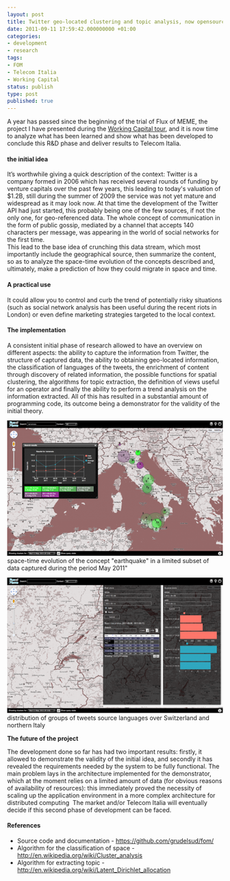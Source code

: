 ```yaml
---
layout: post
title: Twitter geo-located clustering and topic analysis, now opensource!
date: 2011-09-11 17:59:42.000000000 +01:00
categories:
- development
- research
tags:
- FOM
- Telecom Italia
- Working Capital
status: publish
type: post
published: true
---
```

<p>A year has passed since the beginning of the trial of Flux of MEME, the project I have presented during the <a href="http://www.workingcapital.telecomitalia.it/2010/08/flux-of-meme/">Working Capital tour</a>, and it is now time to analyze what has been learned and show what has been developed to conclude this R&amp;D phase and deliver results to Telecom Italia.</p>
<p><!--more--></p>
<h4 dir="ltr">the initial idea</h4>
<p>It’s worthwhile giving a quick description of the context: Twitter is a company formed in 2006 which has received several rounds of funding by venture capitals over the past few years, this leading to today's valuation of $1.2B, still during the summer of 2009 the service was not yet mature and widespread as it may look now. At that time the development of the Twitter API had just started, this probably being one of the few sources, if not the only one, for geo-referenced data. The whole concept of communication in the form of public gossip, mediated by a channel that accepts 140 characters per message, was appearing in the world of social networks for the first time.<br />
This lead to the base idea of crunching this data stream, which most importantly include the geographical source, then summarize the content, so as to analyze the space-time evolution of the concepts described and, ultimately, make a prediction of how they could migrate in space and time.</p>
<h4 dir="ltr">A practical use</h4>
<p>It could allow you to control and curb the trend of potentially risky situations (such as social network analysis has been useful during the recent riots in London) or even define marketing strategies targeted to the local context.</p>
<h4 dir="ltr">The implementation</h4>
<p>A consistent initial phase of research allowed to have an overview on different aspects: the ability to capture the information from Twitter, the structure of captured data, the ability to obtaining geo-located information, the classification of languages of the tweets, the enrichment of content through discovery of related information, the possible functions for spatial clustering, the algorithms for topic extraction, the definition of views useful for an operator and finally the ability to perform a trend analysis on the information extracted. All of this has resulted in a substantial amount of programming code, its outcome being a demonstrator for the validity of the initial theory.</p>
<p><img class="size-medium wp-image-301" title="03_search_result" src="/images/03_search_result-544x341.png" alt=""  />
space-time evolution of the concept &quot;earthquake&quot; in a limited subset of data captured during the period May 2011"</p>

<p><img class="size-medium wp-image-302" title="07_dragzoom_stat" src="/images/07_dragzoom_stat-544x341.png" alt="" />
distribution of groups of tweets source languages ​​over Switzerland and northern Italy</p>
<p><span style="font-weight: bold;">The future of the project</span></p>
<p>The development done so far has had two important results: firstly, it allowed to demonstrate the validity of the initial idea, and secondly it has revealed the requirements needed by the system to be fully functional. The main problem lays in the architecture implemented for the demonstrator, which at the moment relies on a limited amount of data (for obvious reasons of availability of resources): this immediately proved the necessity of scaling up the application environment in a more complex architecture for distributed computing  The market and/or Telecom Italia will eventually decide if this second phase of development can be faced.</p>
<h4 dir="ltr">References</h4>
<ul>
<li>Source code and documentation - <a href="https://github.com/grudelsud/fom/">https://github.com/grudelsud/fom/</a></li>
<li>Algorithm for the classification of space - <a href="http://en.wikipedia.org/wiki/Cluster_analysis">http://en.wikipedia.org/wiki/Cluster_analysis</a></li>
<li>Algorithm for extracting topic - <a href="http://en.wikipedia.org/wiki/Latent_Dirichlet_allocation">http://en.wikipedia.org/wiki/Latent_Dirichlet_allocation</a></li>
</ul>
